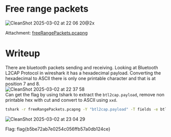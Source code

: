 # Free range packets
![CleanShot 2025-03-02 at 22 06 20@2x](https://github.com/user-attachments/assets/5dc8fc2e-78f4-40d9-9546-d77904de00d2)

Attachment: [freeRangePackets.pcapng](https://github.com/esheeep/ctf-writeups/blob/main/SnykCon2025/Attachments/freeRangePackets.pcapng)

# Writeup
There are bluetooth packets sending and receiving. Looking at Bluetooth L2CAP Protocol in wireshark it has a hexadecimal payload.
Converting the hexadecimal to ASCII there is only one printable character and that is at position 7 and 8. <br>
![CleanShot 2025-03-02 at 22 37 58](https://github.com/user-attachments/assets/18a3ef78-7cf9-4e78-90af-8830f47d15f3)
<br>
Can get the flag by using tshark to extract the `btl2cap.payload`, remove non printable hex with cut and convert to ASCII using `xxd`.
```bash
tshark -r freeRangePackets.pcapng -Y "btl2cap.payload" -T fields -e btl2cap.payload | cut -c7-8 | xxd -r -p
```
![CleanShot 2025-03-02 at 23 04 29](https://github.com/user-attachments/assets/050544d1-36dc-45dd-b2bb-532140644d98)

Flag: flag{b5be72ab7e0254c056ffb57a0db124ce}
